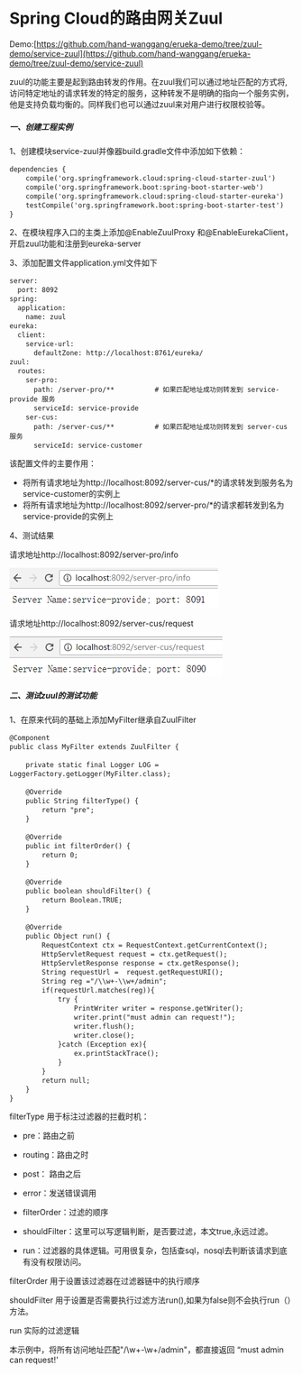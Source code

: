 # Spring Cloud的路由网关Zuul

Demo:[https://github.com/hand-wanggang/erueka-demo/tree/zuul-demo/service-zuul](https://github.com/hand-wanggang/erueka-demo/tree/zuul-demo/service-zuul)

zuul的功能主要是起到路由转发的作用。在zuul我们可以通过地址匹配的方式将,访问特定地址的请求转发的特定的服务，这种转发不是明确的指向一个服务实例，他是支持负载均衡的。同样我们也可以通过zuul来对用户进行权限校验等。

##### 一、创建工程实例

1、创建模块service-zuul并像器build.gradle文件中添加如下依赖：

```
dependencies {
	compile('org.springframework.cloud:spring-cloud-starter-zuul')
	compile('org.springframework.boot:spring-boot-starter-web')
	compile('org.springframework.cloud:spring-cloud-starter-eureka')
	testCompile('org.springframework.boot:spring-boot-starter-test')
}
```

2、在模块程序入口的主类上添加@EnableZuulProxy 和@EnableEurekaClient，开启zuul功能和注册到eureka-server

3、添加配置文件application.yml文件如下

```
server:
  port: 8092
spring:
  application:
    name: zuul
eureka:
  client:
    service-url:
      defaultZone: http://localhost:8761/eureka/
zuul:
  routes:
    ser-pro:
      path: /server-pro/**          # 如果匹配地址成功则转发到 service-provide 服务
      serviceId: service-provide
    ser-cus:
      path: /server-cus/**          # 如果匹配地址成功则转发到 server-cus 服务
      serviceId: service-customer
```

该配置文件的主要作用：

* 将所有请求地址为http://localhost:8092/server-cus/\*的请求转发到服务名为service-customer的实例上
* 将所有请求地址为http://localhost:8092/server-pro/\*的请求都转发到名为service-provide的实例上

4、测试结果

请求地址http://localhost:8092/server-pro/info

![](/assets/import-zuul-2.png)

请求地址http://localhost:8092/server-cus/request

![](/assets/import-zuul-1.png)

##### 二、测试zuul的测试功能

1、在原来代码的基础上添加MyFilter继承自ZuulFilter

```
@Component
public class MyFilter extends ZuulFilter {

	private static final Logger LOG = LoggerFactory.getLogger(MyFilter.class);

	@Override
	public String filterType() {
		return "pre";
	}
	
	@Override
	public int filterOrder() {
		return 0;
	}
	
	@Override
	public boolean shouldFilter() {
		return Boolean.TRUE;
	}
	
	@Override
	public Object run() {
		RequestContext ctx = RequestContext.getCurrentContext();
		HttpServletRequest request = ctx.getRequest();
		HttpServletResponse response = ctx.getResponse();
		String requestUrl =  request.getRequestURI();
		String reg ="/\\w+-\\w+/admin";
		if(requestUrl.matches(reg)){
			try {
				PrintWriter writer = response.getWriter();
				writer.print("must admin can request!");
				writer.flush();
				writer.close();
			}catch (Exception ex){
				ex.printStackTrace();
			}
		}
		return null;
	}
}
```

filterType 用于标注过滤器的拦截时机：

* pre：路由之前

* routing：路由之时
* post： 路由之后
* error：发送错误调用
* filterOrder：过滤的顺序
* shouldFilter：这里可以写逻辑判断，是否要过滤，本文true,永远过滤。
* run：过滤器的具体逻辑。可用很复杂，包括查sql，nosql去判断该请求到底有没有权限访问。

filterOrder 用于设置该过滤器在过滤器链中的执行顺序

shouldFilter 用于设置是否需要执行过滤方法run\(\),如果为false则不会执行run（）方法。

run 实际的过滤逻辑

本示例中，将所有访问地址匹配"/\\w+-\\w+/admin"，都直接返回 “must admin can request!'

















